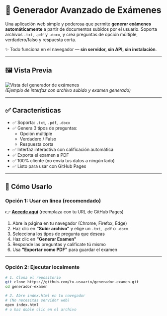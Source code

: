# 🧠 Generador Avanzado de Exámenes

Una aplicación web simple y poderosa que permite **generar exámenes automáticamente** a partir de documentos subidos por el usuario. Soporta archivos `.txt`, `.pdf` y `.docx`, y crea preguntas de opción múltiple, verdadero/falso y respuesta corta.

✨ Todo funciona en el navegador — **sin servidor, sin API, sin instalación**.

---

## 🖼️ Vista Previa

![Vista del generador de exámenes](https://i.imgur.com/ZKb3JNr.png)  
*(Ejemplo de interfaz con archivo subido y examen generado)*

---

## ✅ Características

- ✅ Soporta: `.txt`, `.pdf`, `.docx`
- ✅ Genera 3 tipos de preguntas:
  - Opción múltiple
  - Verdadero / Falso
  - Respuesta corta
- ✅ Interfaz interactiva con calificación automática
- ✅ Exporta el examen a PDF
- ✅ 100% cliente (no envía tus datos a ningún lado)
- ✅ Listo para usar con GitHub Pages

---

## 🚀 Cómo Usarlo

### Opción 1: Usar en línea (recomendado)

👉 [**Accede aquí**](https://tu-usuario.github.io/generador-examen) (reemplaza con tu URL de GitHub Pages)

1. Abre la página en tu navegador (Chrome, Firefox, Edge)
2. Haz clic en **"Subir archivo"** y elige un `.txt`, `.pdf` o `.docx`
3. Selecciona los tipos de pregunta que deseas
4. Haz clic en **"Generar Examen"**
5. Responde las preguntas y califícate tú mismo
6. Usa **"Exportar como PDF"** para guardar el examen

---

### Opción 2: Ejecutar localmente

```bash
# 1. Clona el repositorio
git clone https://github.com/tu-usuario/generador-examen.git
cd generador-examen

# 2. Abre index.html en tu navegador
# (No necesitas servidor web)
open index.html
# o haz doble clic en el archivo
